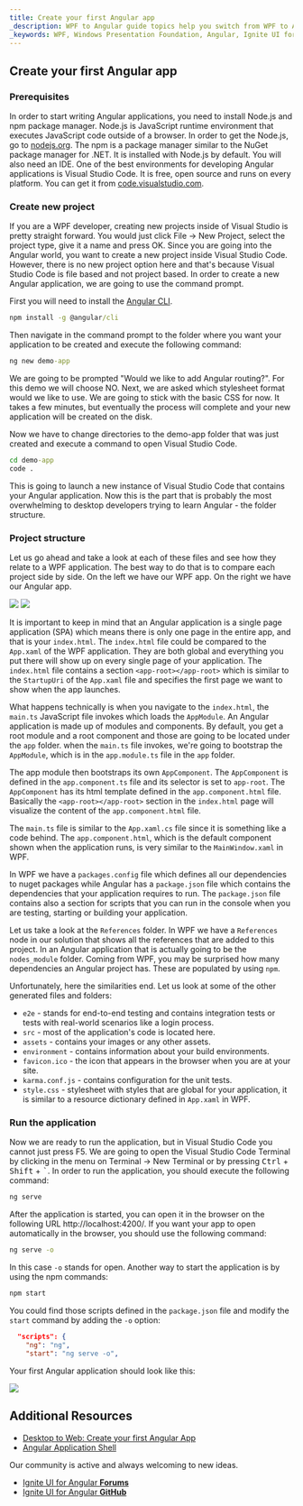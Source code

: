 ```yaml
---
title: Create your first Angular app
_description: WPF to Angular guide topics help you switch from WPF to Angular.
_keywords: WPF, Windows Presentation Foundation, Angular, Ignite UI for Angular
---
```


## Create your first Angular app

### Prerequisites

In order to start writing Angular applications, you need to install Node.js and npm package manager. Node.js is JavaScript runtime environment that executes JavaScript code outside of a browser. In order to get the Node.js, go to [nodejs.org](https://nodejs.org). The npm is a package manager similar to the NuGet package manager for .NET. It is installed with Node.js by default. You will also need an IDE. One of the best environments for developing Angular applications is Visual Studio Code. It is free, open source and runs on every platform. You can get it from [code.visualstudio.com](https://code.visualstudio.com/).

### Create new project

If you are a WPF developer, creating new projects inside of Visual Studio is pretty straight forward. You would just click File -> New Project, select the project type, give it a name and press OK. Since you are going into the Angular world, you want to create a new project inside Visual Studio Code. However, there is no new project option here and that's because Visual Studio Code is file based and not project based. In order to create a new Angular application, we are going to use the command prompt.

First you will need to install the [Angular CLI](https://cli.angular.io/).

```cmd
npm install -g @angular/cli
```

Then navigate in the command prompt to the folder where you want your application to be created and execute the following command:

```cmd
ng new demo-app
```

We are going to be prompted "Would we like to add Angular routing?". For this demo we will choose NO. Next, we are asked which stylesheet format would we like to use. We are going to stick with the basic CSS for now. It takes a few minutes, but eventually the process will complete and your new application will be created on the disk. 

Now we have to change directories to the demo-app folder that was just created and execute a command to open Visual Studio Code.

```cmd
cd demo-app
code .
```

This is going to launch a new instance of Visual Studio Code that contains your Angular application. Now this is the part that is probably the most overwhelming to desktop developers trying to learn Angular - the folder structure.

### Project structure

Let us go ahead and take a look at each of these files and see how they relate to a WPF application. The best way to do that is to compare each project side by side. On the left we have our WPF app. On the right we have our Angular app.

<img src="../../../images/general/WPF_project_structure.png" />
<img src="../../../images/general/Angular_project_structure.png" />

It is important to keep in mind that an Angular application is a single page application (SPA) which means there is only one page in the entire app, and that is your `index.html`. The `index.html` file could be compared to the `App.xaml` of the WPF application. They are both global and everything you put there will show up on every single page of your application. The `index.html` file contains a section `<app-root></app-root>` which is similar to the `StartupUri` of the `App.xaml` file and specifies the first page we want to show when the app launches.

What happens technically is when you navigate to the `index.html`, the `main.ts` JavaScript file invokes which loads the `AppModule`. An Angular application is made up of modules and components. By default, you get a root module and a root component and those are going to be located under the `app` folder. when the `main.ts` file invokes, we're going to bootstrap the `AppModule`, which is in the `app.module.ts` file in the `app` folder.

The app module then bootstraps its own `AppComponent`. The `AppComponent` is defined in the `app.component.ts` file and its selector is set to `app-root`. The `AppComponent` has its html template defined in the `app.component.html` file. Basically the `<app-root></app-root>` section in the `index.html` page will visualize the content of the `app.component.html` file.

The `main.ts` file is similar to the `App.xaml.cs` file since it is something like a code behind. The `app.component.html`, which is the default component shown when the application runs, is very similar to the `MainWindow.xaml` in WPF.

In WPF we have a `packages.config` file which defines all our dependencies to nuget packages while Angular has a `package.json` file which contains the dependencies that your application requires to run. The `package.json` file contains also a section for scripts that you can run in the console when you are testing, starting or building your application.

Let us take a look at the `References` folder. In WPF we have a `References` node in our solution that shows all the references that are added to this project. In an Angular application that is actually going to be the `nodes_module` folder. Coming from WPF, you may be surprised how many dependencies an Angular project has. These are populated by using `npm`.

Unfortunately, here the similarities end. Let us look at some of the other generated files and folders:
- `e2e` - stands for end-to-end testing and contains integration tests or tests with real-world scenarios like a login process.
- `src` - most of the application's code is located here.
- `assets` - contains your images or any other assets.
- `environment` - contains information about your build environments.
- `favicon.ico` - the icon that appears in the browser when you are at your site.
- `karma.conf.js` - contains configuration for the unit tests.
- `style.css` - stylesheet with styles that are global for your application, it is similar to a resource dictionary defined in `App.xaml` in WPF.

### Run the application

Now we are ready to run the application, but in Visual Studio Code you cannot just press F5. We are going to open the Visual Studio Code Terminal by clicking in the menu on Terminal -> New Terminal or by pressing <kbd>Ctrl</kbd> + <kbd>Shift</kbd> + <kbd>`</kbd>. In order to run the application, you should execute the following command:

```cmd
ng serve
```

After the application is started, you can open it in the browser on the following URL http://localhost:4200/. If you want your app to open automatically in the browser, you should use the following command:

```cmd
ng serve -o
```

In this case `-o` stands for open. Another way to start the application is by using the npm commands:

```cmd
npm start
```

You could find those scripts defined in the `package.json` file and modify the `start` command by adding the `-o` option:

```json
  "scripts": {
    "ng": "ng",
    "start": "ng serve -o",
```

Your first Angular application should look like this:

<img src="../../../images/general/First_angular_app.png" />

## Additional Resources
* [Desktop to Web: Create your first Angular App](https://www.youtube.com/watch?v=dhjrAPPad54&list=PLG8rj6Rr0BU-AqcJMuwggKy0GMIkjkt3j)
* [Angular Application Shell](https://angular.io/tutorial/toh-pt0)

<div class="divider--half"></div>
Our community is active and always welcoming to new ideas.

* [Ignite UI for Angular **Forums**](https://www.infragistics.com/community/forums/f/ignite-ui-for-angular)
* [Ignite UI for Angular **GitHub**](https://github.com/IgniteUI/igniteui-angular)